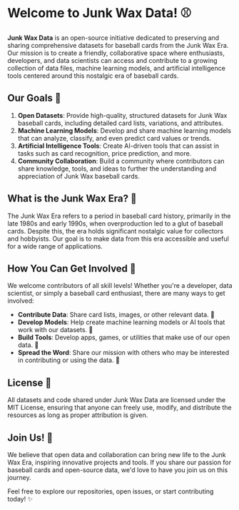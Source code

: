 # Welcome to Junk Wax Data! :baseball:

**Junk Wax Data** is an open-source initiative dedicated to preserving and sharing comprehensive datasets for baseball cards from the Junk Wax Era. Our mission is to create a friendly, collaborative space where enthusiasts, developers, and data scientists can access and contribute to a growing collection of data files, machine learning models, and artificial intelligence tools centered around this nostalgic era of baseball cards.

## Our Goals :dart:

1. **Open Datasets**: Provide high-quality, structured datasets for Junk Wax baseball cards, including detailed card lists, variations, and attributes.
2. **Machine Learning Models**: Develop and share machine learning models that can analyze, classify, and even predict card values or trends.
3. **Artificial Intelligence Tools**: Create AI-driven tools that can assist in tasks such as card recognition, price prediction, and more.
4. **Community Collaboration**: Build a community where contributors can share knowledge, tools, and ideas to further the understanding and appreciation of Junk Wax baseball cards.

## What is the Junk Wax Era? :calendar:

The Junk Wax Era refers to a period in baseball card history, primarily in the late 1980s and early 1990s, when overproduction led to a glut of baseball cards. Despite this, the era holds significant nostalgic value for collectors and hobbyists. Our goal is to make data from this era accessible and useful for a wide range of applications.

## How You Can Get Involved :handshake:

We welcome contributors of all skill levels! Whether you're a developer, data scientist, or simply a baseball card enthusiast, there are many ways to get involved:

- **Contribute Data**: Share card lists, images, or other relevant data. :file_folder:
- **Develop Models**: Help create machine learning models or AI tools that work with our datasets. :robot:
- **Build Tools**: Develop apps, games, or utilities that make use of our open data. :wrench:
- **Spread the Word**: Share our mission with others who may be interested in contributing or using the data. :loudspeaker:

## License :scroll:

All datasets and code shared under Junk Wax Data are licensed under the MIT License, ensuring that anyone can freely use, modify, and distribute the resources as long as proper attribution is given.

## Join Us! :star2:

We believe that open data and collaboration can bring new life to the Junk Wax Era, inspiring innovative projects and tools. If you share our passion for baseball cards and open-source data, we'd love to have you join us on this journey.

Feel free to explore our repositories, open issues, or start contributing today! :sparkles:

